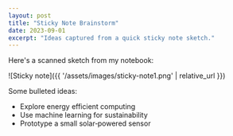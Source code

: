 ```yaml
---
layout: post
title: "Sticky Note Brainstorm"
date: 2023-09-01
excerpt: "Ideas captured from a quick sticky note sketch."
---
```

Here's a scanned sketch from my notebook:

![Sticky note]({{ '/assets/images/sticky-note1.png' | relative_url }})

Some bulleted ideas:
- Explore energy efficient computing
- Use machine learning for sustainability
- Prototype a small solar‑powered sensor
